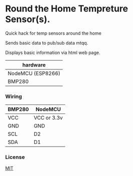 
# Round the Home Tempreture Sensor(s). 

Quick hack for temp sensors around the home

Sends basic data to pub/sub data mtqq.

Displays basic information via html web page.



| hardware            | 
| ----------------- | 
| NodeMCU (ESP8266) | 
| BMP280 |

### Wiring

| BMP280 | NodeMCU |
| ------ | ------ |
| VCC | VCC or 3.3v |
| GND | GND |
| SCL | D2 |
| SDA | D1|


### License

[MIT](https://choosealicense.com/licenses/mit/)

